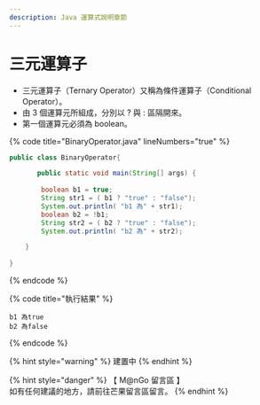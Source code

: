 ```yaml
---
description: Java 運算式說明章節
---
```


# 三元運算子

* 三元運算子（Ternary Operator）又稱為條件運算子（Conditional Operator）。
* 由 3 個運算元所組成，分別以 ? 與 : 區隔開來。&#x20;
* 第一個運算元必須為 boolean。

{% code title="BinaryOperator.java" lineNumbers="true" %}
```java
public class BinaryOperator{

       public static void main(String[] args) {
		
		boolean b1 = true;
		String str1 = ( b1 ? "true" : "false");
		System.out.println( "b1 為" + str1);
		boolean b2 = !b1;
		String str2 = ( b2 ? "true" : "false");
		System.out.println( "b2 為" + str2);

	}
       
}
```
{% endcode %}

{% code title="執行結果" %}
```
b1 為true
b2 為false
```
{% endcode %}

{% hint style="warning" %}
建置中
{% endhint %}

{% hint style="danger" %}
【 M@nGo 留言區 】\
如有任何建議的地方，請前往芒果留言區留言。
{% endhint %}
